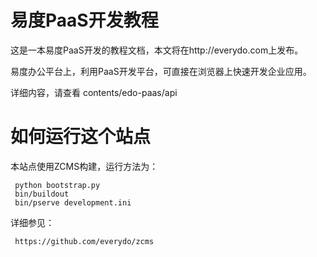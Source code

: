 易度PaaS开发教程
=========================

这是一本易度PaaS开发的教程文档，本文将在http://everydo.com上发布。

易度办公平台上，利用PaaS开发平台，可直接在浏览器上快速开发企业应用。

详细内容，请查看 contents/edo-paas/api

如何运行这个站点
===========================
本站点使用ZCMS构建，运行方法为：

     python bootstrap.py
     bin/buildout
     bin/pserve development.ini

详细参见：

     https://github.com/everydo/zcms
